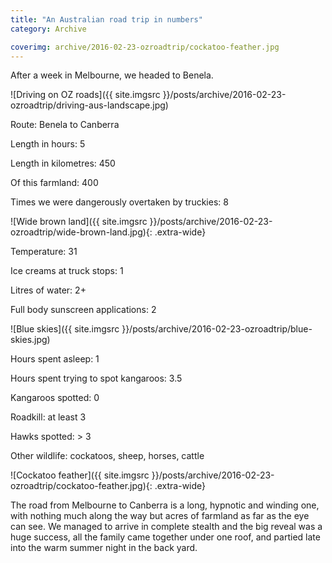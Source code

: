 ```yaml
---
title: "An Australian road trip in numbers"
category: Archive

coverimg: archive/2016-02-23-ozroadtrip/cockatoo-feather.jpg
---
```


After a week in Melbourne, we headed to Benela.

![Driving on OZ roads]({{ site.imgsrc }}/posts/archive/2016-02-23-ozroadtrip/driving-aus-landscape.jpg)

Route: Benela to Canberra

Length in hours: 5

Length in kilometres: 450

Of this farmland: 400

Times we were dangerously overtaken by truckies: 8

![Wide brown land]({{ site.imgsrc }}/posts/archive/2016-02-23-ozroadtrip/wide-brown-land.jpg){: .extra-wide}

Temperature: 31

Ice creams at truck stops: 1

Litres of water: 2+

Full body sunscreen applications: 2

![Blue skies]({{ site.imgsrc }}/posts/archive/2016-02-23-ozroadtrip/blue-skies.jpg)

Hours spent asleep: 1

Hours spent trying to spot kangaroos: 3.5

Kangaroos spotted: 0

Roadkill: at least 3

Hawks spotted: > 3

Other wildlife: cockatoos, sheep, horses, cattle

![Cockatoo feather]({{ site.imgsrc }}/posts/archive/2016-02-23-ozroadtrip/cockatoo-feather.jpg){: .extra-wide}

The road from Melbourne to Canberra is a long, hypnotic and winding one, with nothing much along the way but acres of farmland as far as the eye can see. We managed to arrive in complete stealth and the big reveal was a huge success, all the family came together under one roof, and partied late into the warm summer night in the back yard.